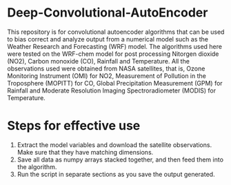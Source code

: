 # Deep-Convolutional-AutoEncoder
This repository is for convolutional autoencoder algorithms that can be used to bias correct and analyze output from a numerical model such as the Weather Research and Forecasting (WRF) model. The algorithms used here were tested on the WRF-chem model for post processing Nitorgen dioxide (NO2), Carbon monoxide (CO), Rainfall and Temperature. All the observations used were obtained from NASA satellites, that is, Ozone Monitoring Instrument (OMI) for NO2, Measurement of Pollution in the Troposphere (MOPITT) for CO, Global Precipitation Measurement (GPM) for Rainfall and Moderate Resolution Imaging Spectroradiometer (MODIS) for Temperature.

# Steps for effective use
1. Extract the model variables and download the satellite observations. Make sure that they have matching dimensions. 
2. Save all data as numpy arrays stacked together, and then feed them into the algorithm.
3. Run the script in separate sections as you save the output generated.
